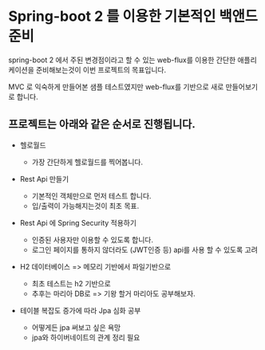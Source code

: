 # Spring-boot 2 를 이용한 기본적인 백앤드 준비

spring-boot 2 에서 주된 변경점이라고 할 수 있는 web-flux를 이용한 간단한 애플리케이션을 준비해보는것이 이번 프로젝트의 목표입니다.

MVC 로 익숙하게 만들어본 샘플 테스트였지만 web-flux를 기반으로 새로 만들어보기로 합니다.


## 프로젝트는 아래와 같은 순서로 진행됩니다.



- 헬로월드
    - 가장 간단하게 헬로월드를 찍어봅니다.

- Rest Api 만들기
    - 기본적인 객체만으로 먼저 테스트 합니다.
    - 입/출력이 가능해지는것이 최초 목표.

- Rest Api 에 Spring Security 적용하기
    - 인증된 사용자만 이용할 수 있도록 합니다.
    - 로그인 페이지를 통하지 않더라도 (JWT인증 등) api를 사용 할 수 있도록 고려

- H2 데이터베이스 => 메모리 기반에서 파일기반으로
    - 최초 테스트는 h2 기반으로
    - 추후는 마리아 DB로 => 기왕 할거 마리아도 공부해보자.

- 테이블 복잡도 증가에 따라 Jpa 심화 공부
    - 어떻게든 jpa 써보고 싶은 욕망
    - jpa와 하이버네이트의 관계 정리 필요




